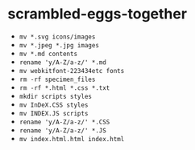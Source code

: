 # scrambled-eggs-together

- `mv *.svg icons/images`
- `mv *.jpeg *.jpg images`
- `mv *.md contents`
- `rename 'y/A-Z/a-z/' *.md`
- `mv webkitfont-223434etc fonts`
- `rm -rf specimen_files`
- `rm -rf *.html *.css *.txt`
- `mkdir scripts styles`
- `mv InDeX.CSS styles`
- `mv INDEX.JS scripts`
- `rename 'y/A-Z/a-z/' *.CSS`
- `rename 'y/A-Z/a-z/' *.JS`
- `mv index.html.html index.html`

